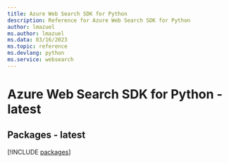 ```yaml
---
title: Azure Web Search SDK for Python
description: Reference for Azure Web Search SDK for Python
author: lmazuel
ms.author: lmazuel
ms.data: 03/16/2023
ms.topic: reference
ms.devlang: python
ms.service: websearch
---
```

# Azure Web Search SDK for Python - latest
## Packages - latest
[!INCLUDE [packages](web-search-index.md)]